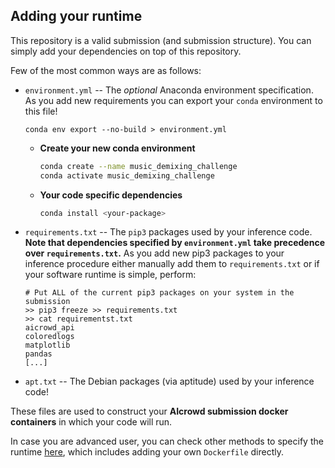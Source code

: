 ## Adding your runtime

This repository is a valid submission (and submission structure). 
You can simply add your dependencies on top of this repository.

Few of the most common ways are as follows:

* `environment.yml` -- The _optional_ Anaconda environment specification. 
    As you add new requirements you can export your `conda` environment to this file!
    ```
    conda env export --no-build > environment.yml
    ```

    * **Create your new conda environment**

        ```sh
        conda create --name music_demixing_challenge
        conda activate music_demixing_challenge
        ```

  * **Your code specific dependencies**
    ```sh
    conda install <your-package>
    ```  


* `requirements.txt` -- The `pip3` packages used by your inference code. **Note that dependencies specified by `environment.yml` take precedence over `requirements.txt`.** As you add new pip3 packages to your inference procedure either manually add them to `requirements.txt` or if your software runtime is simple, perform:
    ```
    # Put ALL of the current pip3 packages on your system in the submission
    >> pip3 freeze >> requirements.txt
    >> cat requirementst.txt
    aicrowd_api
    coloredlogs
    matplotlib
    pandas
    [...]
    ```

* `apt.txt` -- The Debian packages (via aptitude) used by your inference code!

These files are used to construct your **AIcrowd submission docker containers** in which your code will run. 

In case you are advanced user, you can check other methods to specify the runtime [here](https://discourse.aicrowd.com/t/how-to-specify-runtime-environment-for-your-submission/2274), which includes adding your own `Dockerfile` directly.

